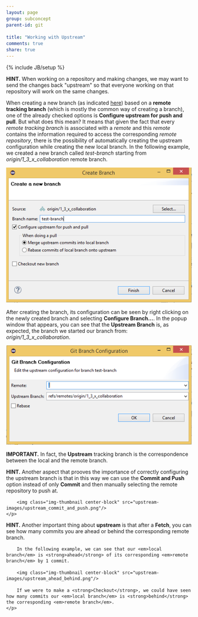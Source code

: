```yaml
---
layout: page
group: subconcept
parent-id: git

title: "Working with Upstream"
comments: true
share: true
---
```

{% include JB/setup %}

<div class="alert alert-info">
	<p>
		<strong>HINT.</strong> When working on a repository and making changes, we may want to send the changes back "upstream" so that everyone working on that repository will work on the same changes.
	</p>
</div>

<!-- more -->

When creating a new branch (as indicated [here](../#Branchmanagement)) based on a **remote tracking branch** (which is mostly the common way of creating a branch), one of the already checked options is **Configure upstream for push and pull**. But what does this mean? It means that given the fact that every _remote tracking branch_ is associated with a _remote_ and this _remote_ contains the information required to access the corresponding _remote repository_, there is the possibility of automatically creating the upstream configuration while creating the new local branch. In the following example, we created a new branch called _test-branch_ starting from _origin/1_3_x_collaboration_ remote branch. 

<img class="img-thumbnail center-block" src="upstream-images/upstream_create_branch.png"/> 

After creating the branch, its configuration can be seen by right clicking on the newly created branch and selecting **Configure Branch...**. In the popup window that appears, you can see that the **Upstream Branch** is, as expected, the branch we started our branch from: _origin/1_3_x_collaboration_. 

<img class="img-thumbnail center-block" src="upstream-images/upstream_configure_branch.png"/> 

<div class="alert alert-danger">
	<p>
		<strong>IMPORTANT.</strong> In fact, the <strong>Upstream</strong> tracking branch is the correspondence between the local and the remote branch.
	</p>
</div>

<div class="alert alert-info">
	<p>
		<strong>HINT.</strong> Another aspect that prooves the importance of correctly configuring the upstream branch is that in this way we can use the <strong>Commit and Push</strong> option instead of only <strong>Commit</strong> and then manually selecting the remote repository to push at. 
		
		<img class="img-thumbnail center-block" src="upstream-images/upstream_commit_and_push.png"/> 
	</p>
</div>

<div class="alert alert-info">
	<p>
		<strong>HINT.</strong> Another important thing about <strong>upstream</strong> is that after a <strong>Fetch</strong>, you can see how many commits you are ahead or behind the corresponding remote branch.
		
		In the following example, we can see that our <em>local branch</em> is <strong>ahead</strong> of its corresponding <em>remote branch</em> by 1 commit.
		
		<img class="img-thumbnail center-block" src="upstream-images/upstream_ahead_behind.png"/> 
		
		If we were to make a <strong>Checkout</strong>, we could have seen how many commits our <em>local branch</em> is <strong>behind</strong> the corresponding <em>remote branch</em>.
	</p>
</div>
